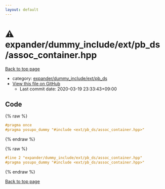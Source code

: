 ```yaml
---
layout: default
---
```


<!-- mathjax config similar to math.stackexchange -->
<script type="text/javascript" async
  src="https://cdnjs.cloudflare.com/ajax/libs/mathjax/2.7.5/MathJax.js?config=TeX-MML-AM_CHTML">
</script>
<script type="text/x-mathjax-config">
  MathJax.Hub.Config({
    TeX: { equationNumbers: { autoNumber: "AMS" }},
    tex2jax: {
      inlineMath: [ ['$','$'] ],
      processEscapes: true
    },
    "HTML-CSS": { matchFontHeight: false },
    displayAlign: "left",
    displayIndent: "2em"
  });
</script>

<script type="text/javascript" src="https://cdnjs.cloudflare.com/ajax/libs/jquery/3.4.1/jquery.min.js"></script>
<script src="https://cdn.jsdelivr.net/npm/jquery-balloon-js@1.1.2/jquery.balloon.min.js" integrity="sha256-ZEYs9VrgAeNuPvs15E39OsyOJaIkXEEt10fzxJ20+2I=" crossorigin="anonymous"></script>
<script type="text/javascript" src="../../../../../assets/js/copy-button.js"></script>
<link rel="stylesheet" href="../../../../../assets/css/copy-button.css" />


# :warning: expander/dummy_include/ext/pb_ds/assoc_container.hpp

<a href="../../../../../index.html">Back to top page</a>

* category: <a href="../../../../../index.html#0262a46c7fb0e8fba2ec479b4ac5bc95">expander/dummy_include/ext/pb_ds</a>
* <a href="{{ site.github.repository_url }}/blob/master/expander/dummy_include/ext/pb_ds/assoc_container.hpp">View this file on GitHub</a>
    - Last commit date: 2020-03-19 23:33:43+09:00




## Code

<a id="unbundled"></a>
{% raw %}
```cpp
#pragma once
#pragma yosupo_dummy "#include <ext/pb_ds/assoc_container.hpp>"

```
{% endraw %}

<a id="bundled"></a>
{% raw %}
```cpp
#line 2 "expander/dummy_include/ext/pb_ds/assoc_container.hpp"
#pragma yosupo_dummy "#include <ext/pb_ds/assoc_container.hpp>"

```
{% endraw %}

<a href="../../../../../index.html">Back to top page</a>

